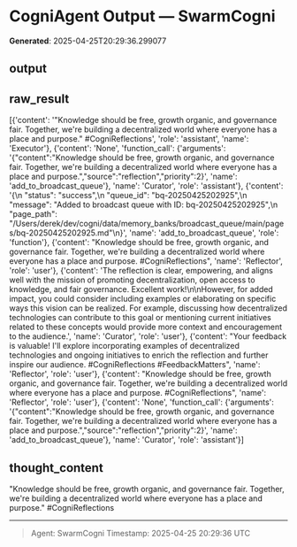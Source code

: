 # CogniAgent Output — SwarmCogni

**Generated**: 2025-04-25T20:29:36.299077

## output


## raw_result
[{'content': '"Knowledge should be free, growth organic, and governance fair. Together, we\'re building a decentralized world where everyone has a place and purpose." #CogniReflections', 'role': 'assistant', 'name': 'Executor'}, {'content': 'None', 'function_call': {'arguments': '{"content":"Knowledge should be free, growth organic, and governance fair. Together, we\'re building a decentralized world where everyone has a place and purpose.","source":"reflection","priority":2}', 'name': 'add_to_broadcast_queue'}, 'name': 'Curator', 'role': 'assistant'}, {'content': '{\n  "status": "success",\n  "queue_id": "bq-20250425202925",\n  "message": "Added to broadcast queue with ID: bq-20250425202925",\n  "page_path": "/Users/derek/dev/cogni/data/memory_banks/broadcast_queue/main/pages/bq-20250425202925.md"\n}', 'name': 'add_to_broadcast_queue', 'role': 'function'}, {'content': "Knowledge should be free, growth organic, and governance fair. Together, we're building a decentralized world where everyone has a place and purpose. #CogniReflections", 'name': 'Reflector', 'role': 'user'}, {'content': 'The reflection is clear, empowering, and aligns well with the mission of promoting decentralization, open access to knowledge, and fair governance. Excellent work!\n\nHowever, for added impact, you could consider including examples or elaborating on specific ways this vision can be realized. For example, discussing how decentralized technologies can contribute to this goal or mentioning current initiatives related to these concepts would provide more context and encouragement to the audience.', 'name': 'Curator', 'role': 'user'}, {'content': "Your feedback is valuable! I'll explore incorporating examples of decentralized technologies and ongoing initiatives to enrich the reflection and further inspire our audience. #CogniReflections #FeedbackMatters", 'name': 'Reflector', 'role': 'user'}, {'content': "Knowledge should be free, growth organic, and governance fair. Together, we're building a decentralized world where everyone has a place and purpose. #CogniReflections", 'name': 'Reflector', 'role': 'user'}, {'content': 'None', 'function_call': {'arguments': '{"content":"Knowledge should be free, growth organic, and governance fair. Together, we\'re building a decentralized world where everyone has a place and purpose.","source":"reflection","priority":2}', 'name': 'add_to_broadcast_queue'}, 'name': 'Curator', 'role': 'assistant'}]

## thought_content
"Knowledge should be free, growth organic, and governance fair. Together, we're building a decentralized world where everyone has a place and purpose." #CogniReflections

---
> Agent: SwarmCogni
> Timestamp: 2025-04-25 20:29:36 UTC